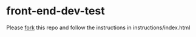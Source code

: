 # front-end-dev-test
Please <a href="https://help.github.com/articles/fork-a-repo/">fork</a> this repo and follow the instructions in instructions/index.html
